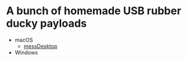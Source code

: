 # A bunch of homemade USB rubber ducky payloads
- macOS
  - [messDesktop](https://github.com/BUYMERCIER/rubberducky-fisrt-payload/tree/master/macOS/messDesktop)
- Windows
